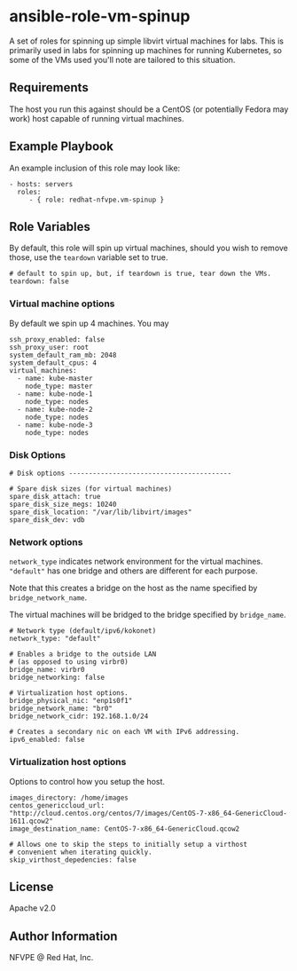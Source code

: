 # ansible-role-vm-spinup

A set of roles for spinning up simple libvirt virtual machines for labs. This is primarily used in labs for spinning up machines for running Kubernetes, so some of the VMs used you'll note are tailored to this situation.

## Requirements

The host you run this against should be a CentOS (or potentially Fedora may work) host capable of running virtual machines.

## Example Playbook

An example inclusion of this role may look like:

    - hosts: servers
      roles:
         - { role: redhat-nfvpe.vm-spinup }

## Role Variables

By default, this role will spin up virtual machines, should you wish to remove those, use the `teardown` variable set to true.

```
# default to spin up, but, if teardown is true, tear down the VMs.
teardown: false
```

### Virtual machine options

By default we spin up 4 machines. You may

```
ssh_proxy_enabled: false
ssh_proxy_user: root
system_default_ram_mb: 2048
system_default_cpus: 4
virtual_machines:
  - name: kube-master
    node_type: master
  - name: kube-node-1
    node_type: nodes
  - name: kube-node-2
    node_type: nodes
  - name: kube-node-3
    node_type: nodes
```

### Disk Options

```
# Disk options -----------------------------------------

# Spare disk sizes (for virtual machines)
spare_disk_attach: true
spare_disk_size_megs: 10240
spare_disk_location: "/var/lib/libvirt/images"
spare_disk_dev: vdb
```

### Network options

`network_type` indicates network environment for the virtual machines. `"default"` has one bridge and others are different for each purpose.

Note that this creates a bridge on the host as the name specified by `bridge_network_name`.

The virtual machines will be bridged to the bridge specified by `bridge_name`.

```
# Network type (default/ipv6/kokonet)
network_type: "default"

# Enables a bridge to the outside LAN
# (as opposed to using virbr0)
bridge_name: virbr0
bridge_networking: false

# Virtualization host options.
bridge_physical_nic: "enp1s0f1"
bridge_network_name: "br0"
bridge_network_cidr: 192.168.1.0/24

# Creates a secondary nic on each VM with IPv6 addressing.
ipv6_enabled: false
```

### Virtualization host options

Options to control how you setup the host.

```
images_directory: /home/images
centos_genericcloud_url: "http://cloud.centos.org/centos/7/images/CentOS-7-x86_64-GenericCloud-1611.qcow2"
image_destination_name: CentOS-7-x86_64-GenericCloud.qcow2

# Allows one to skip the steps to initially setup a virthost
# convenient when iterating quickly.
skip_virthost_depedencies: false
```

## License

Apache v2.0

## Author Information

NFVPE @ Red Hat, Inc.
